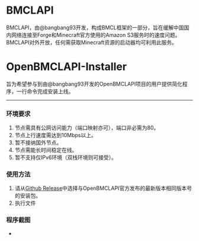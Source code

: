 # BMCLAPI
BMCLAPI，由@bangbang93开发，构成BMCL框架的一部分，旨在缓解中国国内网络连接至Forge和Minecraft官方使用的Amazon S3服务时的速度问题。BMCLAPI对外开放，任何需获取Minecraft资源的启动器均可利用此服务。
# OpenBMCLAPI-Installer
旨为希望参与到由@bangbang93开发的OpenBMCLAPI项目的用户提供简化程序，一行命令完成安装上线。

---
### 环境要求
1. 节点需具有公网访问能力（端口映射亦可），端口非必需为80。
2. 节点上行速度需达到10Mbps以上。
3. 暂不接纳国外节点。
4. 节点需能长时间稳定在线。
5. 暂不支持仅IPv6环境（双栈环境则可接受）。

### 使用方法
1. 请从[Github Release](https://github.com/AKiAME-PROD/openbmclapi-windows/releases)中选择与OpenBMCLAPI官方发布的最新版本相同版本号的安装包。
2. 执行文件

### 程序截图
-
